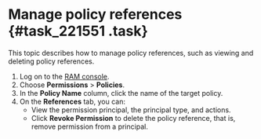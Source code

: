 # Manage policy references {#task_221551 .task}

This topic describes how to manage policy references, such as viewing and deleting policy references.

1.  Log on to the [RAM console](https://partners-intl.console.aliyun.com/#/ram).
2.  Choose **Permissions** \> **Policies**.
3.  In the **Policy Name** column, click the name of the target policy.
4.  On the **References** tab, you can: 
    -   View the permission principal, the principal type, and actions.
    -   Click **Revoke Permission** to delete the policy reference, that is, remove permission from a principal.

